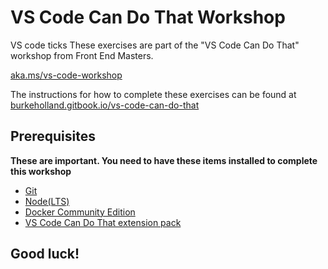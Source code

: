 # VS Code Can Do That Workshop

VS code ticks
These exercises are part of the "VS Code Can Do That" workshop from Front End Masters.

[aka.ms/vs-code-workshop](aka.ms/vs-code-workshop)

The instructions for how to complete these exercises can be found at [burkeholland.gitbook.io/vs-code-can-do-that](https://burkeholland.gitbook.io/vs-code-can-do-that)

## Prerequisites

**These are important. You need to have these items installed to complete this workshop**

- [Git](https://git-scm.com/downloads)
- [Node(LTS)](https://nodejs.org/en/)
- [Docker Community Edition](https://docs.docker.com/install/)
- [VS Code Can Do That extension pack](https://marketplace.visualstudio.com/items?itemName=burkeholland.vs-code-can-do-that)

## Good luck!
